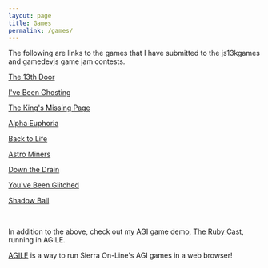 ```yaml
---
layout: page
title: Games
permalink: /games/
---
```


The following are links to the games that I have submitted to the js13kgames and gamedevjs game jam contests.

[The 13th Door](https://lanceewing.github.io/the-13th-door/)

[I've Been Ghosting](https://lanceewing.github.io/ive-been-ghosting/)

[The King's Missing Page](https://lanceewing.github.io/the-kings-missing-page/)

[Alpha Euphoria](https://lanceewing.github.io/alpha-euphoria/)

[Back to Life](https://lanceewing.github.io/back-to-life/)

[Astro Miners](https://lanceewing.github.io/astro-miners/)

[Down the Drain](https://lanceewing.github.io/down-the-drain/)

[You've Been Glitched](https://lanceewing.github.io/you-ve-been-glitched/)

[Shadow Ball](http://lanceewing.github.io/shadow-ball-js13k/)

<br/>

In addition to the above, check out my AGI game demo, [The Ruby Cast](https://agi.sierra.games/#/id/ruby), running in AGILE.

[AGILE](https://agi.sierra.games/) is a way to run Sierra On-Line's AGI games in a web browser!
